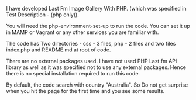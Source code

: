 I have developed Last Fm Image Gallery With PHP. (which was specified in Test Description - (php only)).

You will need the php-environment-set-up to run the code. You can set it up in MAMP or Vagrant or any other services
you are familiar with.

The code has Two directories -
css - 3 files, php - 2 files
and two files index.php and README.md at root of code.

There are no external packages used. I have not used  PHP Last.fm API library as well as it was specified not to
use any external packages. Hence there is no special installation required to run this code.

By default, the code search with country "Australia". So Do not get surprise when you hit the page
for the first time and you see some results.

